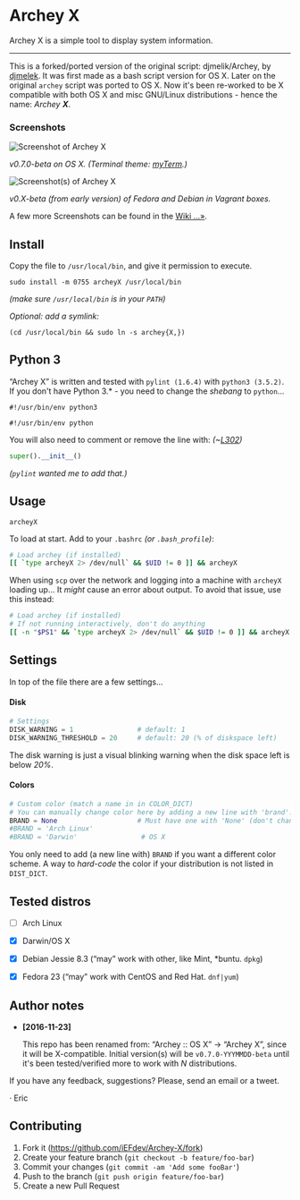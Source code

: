 # Archey X

Archey X is a simple tool to display system information.

- - -

This is a forked/ported version of the original script: djmelik/Archey, by [djmelek][djm]. It was first made as a bash script version for OS X. Later on the original `archey` script was ported to OS X. Now it's been re-worked to be X compatible with both OS X and misc GNU/Linux distributions - hence the name: _Archey **X**_.


### Screenshots

![][scrap]

_v0.7.0-beta on OS X. (Terminal theme: [myTerm][myterm].)_


![][x2]

_v0.X-beta (from early version) of Fedora and Debian in Vagrant boxes._

A few more Screenshots can be found in the [Wiki …»][scraps].


## Install

Copy the file to `/usr/local/bin`, and give it permission to execute.

	sudo install -m 0755 archeyX /usr/local/bin

_(make sure `/usr/local/bin` is in your `PATH`)_

_Optional: add a symlink:_

	(cd /usr/local/bin && sudo ln -s archey{X,})


## Python 3

“Archey X” is written and tested with `pylint (1.6.4)` with `python3 (3.5.2)`. If you don't have Python 3.* - you need to change the _shebang_ to `python`...

	#!/usr/bin/env python3

	#!/usr/bin/env python

You will also need to comment or remove the line with: _(~[L302][super])_

```python
super().__init__()
```

_(`pylint` wanted me to add that.)_


## Usage

    archeyX

To load at start. Add to your `.bashrc` _(or `.bash_profile`)_:

```bash
# Load archey (if installed)
[[ `type archeyX 2> /dev/null` && $UID != 0 ]] && archeyX
```

When using `scp` over the network and logging into a machine with `archeyX` loading up... It _might_ cause an error about output. To avoid that issue, use this instead:

```bash
# Load archey (if installed)
# If not running interactively, don't do anything
[[ -n "$PS1" && `type archeyX 2> /dev/null` && $UID != 0 ]] && archeyX
```


## Settings

In top of the file there are a few settings...

#### Disk

```python
# Settings
DISK_WARNING = 1                # default: 1
DISK_WARNING_THRESHOLD = 20     # default: 20 (% of diskspace left)
```

The disk warning is just a visual blinking warning when the disk space left is below _20%_.

#### Colors

```python
# Custom color (match a name in in COLOR_DICT)
# You can manually change color here by adding a new line with 'brand'.
BRAND = None                    # Must have one with 'None' (don't change)
#BRAND = 'Arch Linux'
#BRAND = 'Darwin'                # OS X
```

You only need to add (a new line with) `BRAND` if you want a different color scheme. A way to _hard-code_ the color if your distribution is not listed in `DIST_DICT`.


## Tested distros

- [ ] Arch Linux
- [x] Darwin/OS X
- [x] Debian Jessie 8.3 (“may” work with other, like Mint, *buntu. `dpkg`)
- [x] Fedora 23 (“may” work with CentOS and Red Hat. `dnf|yum`)


## Author notes

-	**[2016-11-23]**

	This repo has been renamed from: “Archey :: OS X” -> “Archey X”, since it will be X-compatible. Initial version(s) will be `v0.7.0-YYYMMDD-beta` until it's been tested/verified more to work with _N_ distributions.


If you have any feedback, suggestions? Please, send an email or a tweet.


· Eric


## Contributing

1. Fork it (<https://github.com/iEFdev/Archey-X/fork>)
2. Create your feature branch (`git checkout -b feature/foo-bar`)
3. Commit your changes (`git commit -am 'Add some fooBar'`)
4. Push to the branch (`git push origin feature/foo-bar`)
5. Create a new Pull Request


<!-- Markdown: Links & Images -->
[super]: https://github.com/iEFdev/Archey-X/blob/master/archeyX#L302

[djm]: https://github.com/djmelik

[scrap]: https://raw.githubusercontent.com/iEFdev/Archey-X/master/screenshot.png "Screenshot of Archey X"
[scraps]: https://github.com/iEFdev/Archey-X/wiki/Screenshots "More Screenshots"
[x2]: https://github.com/iEFdev/Archey-X/wiki/_Images/screenshot_x2.png "Screenshot(s) of Archey X"

[myterm]: https://github.com/iEFdev/dotfiles/tree/master/myTerm "My Terminal theme"
[jy]: https://github.com/iEFdev/junkyard "iEFdev/Junkyard"
